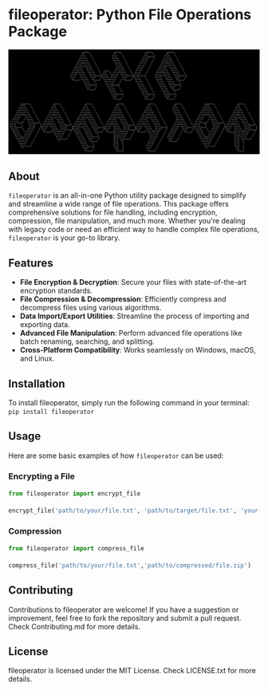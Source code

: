 # fileoperator: Python File Operations Package

![logo](./public/logo.png)

## About

`fileoperator` is an all-in-one Python utility package designed to simplify and streamline a wide range of file operations. This package offers comprehensive solutions for file handling, including encryption, compression, file manipulation, and much more. Whether you're dealing with legacy code or need an efficient way to handle complex file operations, `fileoperator` is your go-to library.

## Features

- **File Encryption & Decryption**: Secure your files with state-of-the-art encryption standards.
- **File Compression & Decompression**: Efficiently compress and decompress files using various algorithms.
- **Data Import/Export Utilities**: Streamline the process of importing and exporting data.
- **Advanced File Manipulation**: Perform advanced file operations like batch renaming, searching, and splitting.
- **Cross-Platform Compatibility**: Works seamlessly on Windows, macOS, and Linux.

## Installation

To install fileoperator, simply run the following command in your terminal:
`pip install fileoperator` 

## Usage

Here are some basic examples of how `fileoperator` can be used:

### Encrypting a File
```Python
from fileoperator import encrypt_file

encrypt_file('path/to/your/file.txt', 'path/to/target/file.txt', 'your-encryption-key')
```
### Compression
```Python
from fileoperator import compress_file

compress_file('path/to/your/file.txt','path/to/compressed/file.zip')
```
## Contributing
Contributions to fileoperator are welcome! If you have a suggestion or improvement, feel free to fork the repository and submit a pull request. Check Contributing.md for more details.

## License
fileoperator is licensed under the MIT License. Check LICENSE.txt for more details.
